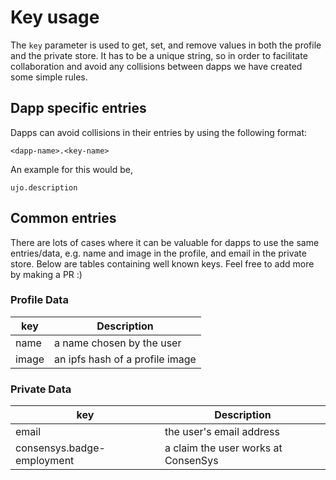 # Key usage

The `key` parameter is used to get, set, and remove values in both the profile and the private store. It has to be a unique string, so in order to facilitate collaboration and avoid any collisions between dapps we have created some simple rules.

## Dapp specific entries
Dapps can avoid collisions in their entries by using the following format:
```
<dapp-name>.<key-name>
```

An example for this would be,
```
ujo.description
```

## Common entries
There are lots of cases where it can be valuable for dapps to use the same entries/data, e.g. name and image in the profile, and email in the private store. Below are tables containing well known keys. Feel free to add more by making a PR :)

### Profile Data

| key | Description |
| -- | -- |
| name | a name chosen by the user |
| image | an ipfs hash of a profile image |

### Private Data

| key | Description |
| -- | -- |
| email | the user's email address |
| consensys.badge-employment | a claim the user works at ConsenSys |
